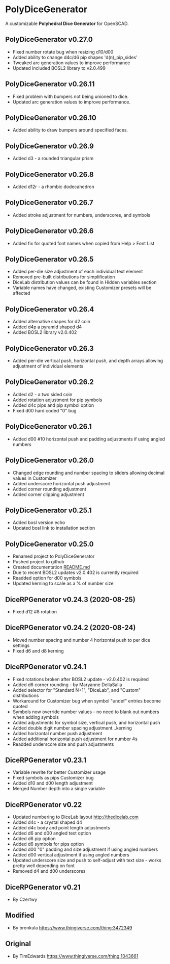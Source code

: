 # PolyDiceGenerator

A customizable **Polyhedral Dice Generator** for OpenSCAD.

## PolyDiceGenerator v0.27.0

- Fixed number rotate bug when resizing d10/d00
- Added ability to change d4c/d6 pip shapes 'd(n)_pip_sides'
- Tweaked arc generation values to improve performance
- Updated included BOSL2 library to v2.0.499

## PolyDiceGenerator v0.26.11

- Fixed problem with bumpers not being unioned to dice.
- Updated arc generation values to improve performance.

## PolyDiceGenerator v0.26.10

- Added ability to draw bumpers around specified faces.

## PolyDiceGenerator v0.26.9

- Added d3 - a rounded triangular prism

## PolyDiceGenerator v0.26.8

- Added d12r - a rhombic dodecahedron

## PolyDiceGenerator v0.26.7

- Added stroke adjustment for numbers, underscores, and symbols

## PolyDiceGenerator v0.26.6

- Added fix for quoted font names when copied from Help > Font List

## PolyDiceGenerator v0.26.5

- Added per-die size adjustment of each individual text element
- Removed pre-built distributions for simplification
- DiceLab distribution values can be found in Hidden variables section
- Variable names have changed, existing Customizer presets will be affected

## PolyDiceGenerator v0.26.4

- Added alternative shapes for d2 coin
- Added d4p a pyramid shaped d4
- Added BOSL2 library v2.0.402

## PolyDiceGenerator v0.26.3

- Added per-die vertical push, horizontal push, and depth arrays allowing adjustment of individual elements

## PolyDiceGenerator v0.26.2

- Added d2 - a two sided coin
- Added rotation adjustment for pip symbols
- Added d4c pips and pip symbol option
- Fixed d00 hard coded "0" bug

## PolyDiceGenerator v0.26.1

- Added d00 #10 horizontal push and padding adjustments if using angled numbers

## PolyDiceGenerator v0.26.0

- Changed edge rounding and number spacing to sliders allowing decimal values in Customizer
- Added underscore horizontal push adjustment
- Added corner rounding adjustment
- Added corner clipping adjustment

## PolyDiceGenerator v0.25.1

- Added bosl version echo
- Updated bosl link to installation section

## PolyDiceGenerator v0.25.0

- Renamed project to PolyDiceGenerator
- Pushed project to github
- Created documentation [README.md](README.md)
- Due to recent BOSL2 updates v2.0.402 is currently required
- Readded option for d00 symbols
- Updated kerning to scale as a % of number size

## DiceRPGenerator v0.24.3 (2020-08-25)

- Fixed d12 #8 rotation

## DiceRPGenerator v0.24.2 (2020-08-24)

- Moved number spacing and number 4 horizontal push to per dice settings
- Fixed d6 and d8 kerning

## DiceRPGenerator v0.24.1

- Fixed rotations broken after BOSL2 update - v2.0.402 is required
- Added d6 corner rounding - by Maryanne DellaSalla
- Added selector for "Standard N+1", "DiceLab", and "Custom" distributions
- Workaround for Customizer bug when symbol "undef" entries become quoted
- Symbols now override number values - no need to blank out numbers when adding symbols
- Added adjustments for symbol size, vertical push, and horizontal push
- Added double digit number spacing adjustment...kerning
- Added horizontal number push adjustment
- Added additional horizontal push adjustment for number 4s
- Readded underscore size and push adjustments

## DiceRPGenerator v0.23.1

- Variable rewrite for better Customizer usage
- Fixed symbols as pips Customizer bug
- Added d10 and d00 length adjustment
- Merged Number depth into a single variable

## DiceRPGenerator v0.22

- Updated numbering to DiceLab layout <http://thedicelab.com>
- Added d4c - a crystal shaped d4
- Added d4c body and point length adjustments
- Added d6 and d00 angled text option
- Added d6 pip option
- Added d6 symbols for pips option
- Added d00 "0" padding and size adjustment if using angled numbers
- Added d00 vertical adjustment if using angled numbers
- Updated underscore size and push to self-adjust with text size - works pretty well depending on font
- Removed d4 and d00 underscores

## DiceRPGenerator v0.21

- By Czertwy

## Modified

- By bronkula <https://www.thingiverse.com/thing:3472349>

## Original

- By TimEdwards <https://www.thingiverse.com/thing:1043661>
